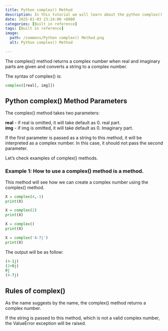 ```yaml
---
title: Python complex() Method
description: In this tutorial we will learn about the python complex() method and its uses.
date: 2025-01-03 23:24:00 +0800
categories: [Built in reference]
tags: [Built in reference]
image:
  path: /commons/Python complex() Method.png
  alt: Python complex() Method

---
```


The complex() method returns a complex number when real and imaginary parts are given and converts a string to a complex number.

The syntax of complex() is:

```python
complex([real[, img]])
```

## Python complex() Method  Parameters

The complex() method takes two parameters:

**real** \- if real is omitted, it will take default as 0\. real part.  
**img** \- if img is omitted, it will take default as 0\. Imaginary part.

If the first parameter is passed as a string to this method, it will be interpreted as a complex number. In this case, it should not pass the second parameter.

Let’s check examples of complex() methods.

### Example 1: How to use a complex() method is a method.

This method will see how we can create a complex number using the complex() method.

```python
X = complex(4,-1)
print(X)

X = complex(2)
print(X)

X = complex()
print(X)

X = complex('4-7j')
print(X)
```

 The output will be as follow:

```python
(4-1j)
(2+0j)
0j
(4-7j)
```
## Rules of complex()

As the name suggests by the name, the complex() method returns a complex number.

If the string is passed to this method, which is not a valid complex number, the ValueError exception will be raised.

